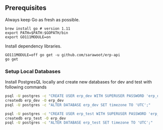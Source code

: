 ## Prerequisites

Always keep Go as fresh as possible.

```
brew install go # version 1.11
export PATH=$PATH:$GOPATH/bin
export GO111MODULE=on
```

Install dependency libraries.

```
GO111MODULE=off go get -u github.com/sarawoot/erp-api
go get
```

### Setup Local Databases

Install PostgresQL locally and create new databases for dev and test with following commands

```bash
psql -U postgres -c "CREATE USER erp_dev WITH SUPERUSER PASSWORD 'erp_dev';"
createdb erp_dev -O erp_dev
psql -U postgres -c "ALTER DATABASE erp_dev SET timezone TO 'UTC';"

psql -U postgres -c "CREATE USER erp_test WITH SUPERUSER PASSWORD 'erp_test';"
createdb erp_test -O erp_dev
psql -U postgres -c "ALTER DATABASE erp_test SET timezone TO 'UTC';"
```